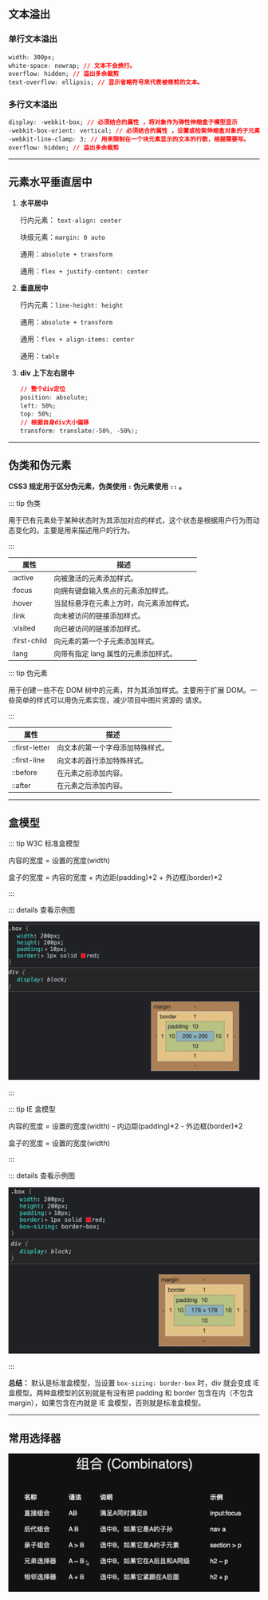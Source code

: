 ## 文本溢出

### 单行文本溢出

```css
width: 300px;
white-space: nowrap; // 文本不会换行。
overflow: hidden; // 溢出多余裁剪
text-overflow: ellipsis; // 显示省略符号来代表被修剪的文本。
```

### 多行文本溢出

```css
display: -webkit-box; // 必须结合的属性 ，将对象作为弹性伸缩盒子模型显示
-webkit-box-orient: vertical; // 必须结合的属性 ，设置或检索伸缩盒对象的子元素的排列方式
-webkit-line-clamp: 3; // 用来限制在一个块元素显示的文本的行数，根据需要写。
overflow: hidden; // 溢出多余裁剪
```

---

## 元素水平垂直居中

1. **水平居中**

   行内元素： `text-align: center`

   块级元素：`margin: 0 auto`

   通用：`absolute + transform`

   通用：`flex + justify-content: center`

2. **垂直居中**

   行内元素：`line-height: height`

   通用：`absolute + transform`

   通用：`flex + align-items: center`

   通用：`table`

3. **div 上下左右居中**

   ```css
   // 整个div定位
   position: absolute;
   left: 50%;
   top: 50%;
   // 根据自身div大小偏移
   transform: translate(-50%, -50%);
   ```

---

## 伪类和伪元素

**CSS3 规定用于区分伪元素，伪类使用 `:` 伪元素使用 `::` 。**

::: tip 伪类

用于已有元素处于某种状态时为其添加对应的样式，这个状态是根据用户行为而动态变化的。主要是用来描述用户的行为。

:::

| 属性         | 描述                                     |
| ------------ | ---------------------------------------- |
| :active      | 向被激活的元素添加样式。                 |
| :focus       | 向拥有键盘输入焦点的元素添加样式。       |
| :hover       | 当鼠标悬浮在元素上方时，向元素添加样式。 |
| :link        | 向未被访问的链接添加样式。               |
| :visited     | 向已被访问的链接添加样式。               |
| :first-child | 向元素的第一个子元素添加样式。           |
| :lang        | 向带有指定 lang 属性的元素添加样式。     |

::: tip 伪元素

用于创建一些不在 DOM 树中的元素，并为其添加样式。主要用于扩展 DOM。一些简单的样式可以用伪元素实现，减少项目中图片资源的
请求。

:::

| 属性           | 描述                             |
| -------------- | -------------------------------- |
| ::first-letter | 向文本的第一个字母添加特殊样式。 |
| ::first-line   | 向文本的首行添加特殊样式。       |
| ::before       | 在元素之前添加内容。             |
| ::after        | 在元素之后添加内容。             |

---

## 盒模型

::: tip W3C 标准盒模型

内容的宽度 = 设置的宽度(width)

盒子的宽度 = 内容的宽度 + 内边距(padding)\*2 + 外边框(border)\*2

:::

::: details 查看示例图

![W3C盒模型](/html&css/W3C-Box.png)

:::

::: tip IE 盒模型

内容的宽度 = 设置的宽度(width) - 内边距(padding)*2 - 外边框(border)*2

盒子的宽度 = 设置的宽度(width)

:::

::: details 查看示例图

![IE盒模型](/html&css/IE-Box.png)

:::

**总结：** 默认是标准盒模型，当设置 `box-sizing: border-box` 时，div 就会变成 IE 盒模型。两种盒模型的区别就是有没有把
padding 和 border 包含在内（不包含 margin），如果包含在内就是 IE 盒模型，否则就是标准盒模型。

---

## 常用选择器

![选择器](/html&css/selector.png)
